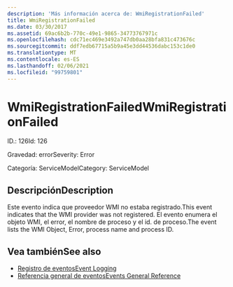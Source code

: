 ```yaml
---
description: 'Más información acerca de: WmiRegistrationFailed'
title: WmiRegistrationFailed
ms.date: 03/30/2017
ms.assetid: 69ac6b2b-770c-49e1-9865-34773767971c
ms.openlocfilehash: cdc71ec469e3492a747db0aa28bfa831c473676c
ms.sourcegitcommit: ddf7edb67715a5b9a45e3dd44536dabc153c1de0
ms.translationtype: MT
ms.contentlocale: es-ES
ms.lasthandoff: 02/06/2021
ms.locfileid: "99759801"
---
```

# <a name="wmiregistrationfailed"></a><span data-ttu-id="12665-103">WmiRegistrationFailed</span><span class="sxs-lookup"><span data-stu-id="12665-103">WmiRegistrationFailed</span></span>

<span data-ttu-id="12665-104">ID.: 126</span><span class="sxs-lookup"><span data-stu-id="12665-104">Id: 126</span></span>  
  
 <span data-ttu-id="12665-105">Gravedad: error</span><span class="sxs-lookup"><span data-stu-id="12665-105">Severity: Error</span></span>  
  
 <span data-ttu-id="12665-106">Categoría: ServiceModel</span><span class="sxs-lookup"><span data-stu-id="12665-106">Category: ServiceModel</span></span>  
  
## <a name="description"></a><span data-ttu-id="12665-107">Descripción</span><span class="sxs-lookup"><span data-stu-id="12665-107">Description</span></span>  

 <span data-ttu-id="12665-108">Este evento indica que proveedor WMI no estaba registrado.</span><span class="sxs-lookup"><span data-stu-id="12665-108">This event indicates that the WMI provider was not registered.</span></span> <span data-ttu-id="12665-109">El evento enumera el objeto WMI, el error, el nombre de proceso y el id. de proceso.</span><span class="sxs-lookup"><span data-stu-id="12665-109">The event lists the WMI Object, Error, process name and process ID.</span></span>  
  
## <a name="see-also"></a><span data-ttu-id="12665-110">Vea también</span><span class="sxs-lookup"><span data-stu-id="12665-110">See also</span></span>

- [<span data-ttu-id="12665-111">Registro de eventos</span><span class="sxs-lookup"><span data-stu-id="12665-111">Event Logging</span></span>](index.md)
- [<span data-ttu-id="12665-112">Referencia general de eventos</span><span class="sxs-lookup"><span data-stu-id="12665-112">Events General Reference</span></span>](events-general-reference.md)
